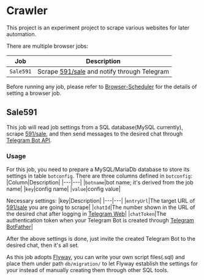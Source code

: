# Crawler

This project is an experiment project to scrape various websites for later automation.

There are multiple browser jobs:

|Job|Description|
|---|---|
|`Sale591`|Scrape [591/sale][] and notify through Telegram|

Before running any job, please refer to [Browser-Scheduler][] for the details of setting a browser job.

## Sale591

This job will read job settings from a SQL database(MySQL currently), scrape [591/sale][], and then send messages to the desired chat through [Telegram Bot API][].

### Usage
For this job, you need to prepare a MySQL/MariaDb database to store its settings in table `botconfig`.
There are three columns defined in `botconfig`:
|Column|Description|
|---|---|
|`botname`|bot name; it's derived from the job name|
|`key`|config name|
|`value`|config value|

Necessary settings:
|key|Description|
|---|---|
|`entryUrl`|The target URL of [591/sale][] you are going to scrape|
|`chatId`|The number shown in the URL of the desired chat after logging in [Telegram Web][]|
|`chatToken`|The authentication token when your Telegram Bot is created through [Telegram BotFather][]|

After the above settings is done, just invite the created Telegram Bot to the desired chat, then it's all set.

As this job adopts [Flyway][], you can write your own script files(.sql) and place them under path `db/migration/` to let Flyway establish the settings for your instead of manually creating them through other SQL tools.


[591/sale]: https://sale.591.com.tw/ "591 sale"
[Telegram Bot API]: https://core.telegram.org/bots/api "Telegram Bot API"
[Telegram Web]: https://web.telegram.org/z "Telegram Web"
[Telegram BotFather]: https://core.telegram.org/bots/features#botfather "Telegram BotFather"
[Browser-Scheduler]: https://github.com/kquiet/browser-scheduler "Browser-Scheduler"
[Flyway]: https://flywaydb.org/documentation/